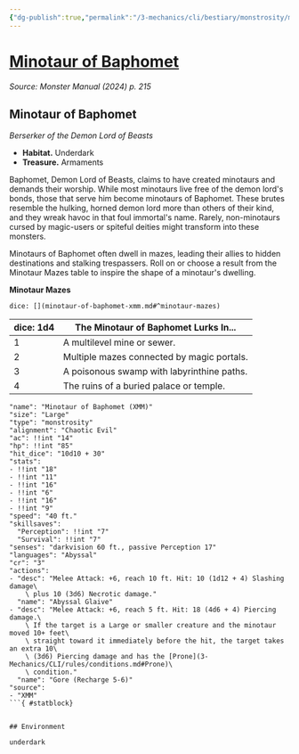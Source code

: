 ```yaml
---
{"dg-publish":true,"permalink":"/3-mechanics/cli/bestiary/monstrosity/minotaur-of-baphomet-xmm/","tags":["ttrpg-cli/compendium/src/5e/xmm","ttrpg-cli/monster/cr/3","ttrpg-cli/monster/environment/underdark","ttrpg-cli/monster/size/large","ttrpg-cli/monster/type/monstrosity"],"created":"2025-02-22T12:02:28.037-05:00","updated":"2025-02-26T17:46:10.408-05:00"}
---
```


# [Minotaur of Baphomet](3-Mechanics/CLI/bestiary/monstrosity/minotaur-of-baphomet-xmm.md)
*Source: Monster Manual (2024) p. 215*  

## Minotaur of Baphomet

*Berserker of the Demon Lord of Beasts*

- **Habitat.** Underdark  
- **Treasure.** Armaments  

Baphomet, Demon Lord of Beasts, claims to have created minotaurs and demands their worship. While most minotaurs live free of the demon lord's bonds, those that serve him become minotaurs of Baphomet. These brutes resemble the hulking, horned demon lord more than others of their kind, and they wreak havoc in that foul immortal's name. Rarely, non-minotaurs cursed by magic-users or spiteful deities might transform into these monsters.

Minotaurs of Baphomet often dwell in mazes, leading their allies to hidden destinations and stalking trespassers. Roll on or choose a result from the Minotaur Mazes table to inspire the shape of a minotaur's dwelling.

**Minotaur Mazes**

`dice: [](minotaur-of-baphomet-xmm.md#^minotaur-mazes)`

| dice: 1d4 | The Minotaur of Baphomet Lurks In... |
|-----------|--------------------------------------|
| 1 | A multilevel mine or sewer. |
| 2 | Multiple mazes connected by magic portals. |
| 3 | A poisonous swamp with labyrinthine paths. |
| 4 | The ruins of a buried palace or temple. |{ #minotaur-mazes}


```statblock
"name": "Minotaur of Baphomet (XMM)"
"size": "Large"
"type": "monstrosity"
"alignment": "Chaotic Evil"
"ac": !!int "14"
"hp": !!int "85"
"hit_dice": "10d10 + 30"
"stats":
- !!int "18"
- !!int "11"
- !!int "16"
- !!int "6"
- !!int "16"
- !!int "9"
"speed": "40 ft."
"skillsaves":
  "Perception": !!int "7"
  "Survival": !!int "7"
"senses": "darkvision 60 ft., passive Perception 17"
"languages": "Abyssal"
"cr": "3"
"actions":
- "desc": "Melee Attack: +6, reach 10 ft. Hit: 10 (1d12 + 4) Slashing damage\
    \ plus 10 (3d6) Necrotic damage."
  "name": "Abyssal Glaive"
- "desc": "Melee Attack: +6, reach 5 ft. Hit: 18 (4d6 + 4) Piercing damage.\
    \ If the target is a Large or smaller creature and the minotaur moved 10+ feet\
    \ straight toward it immediately before the hit, the target takes an extra 10\
    \ (3d6) Piercing damage and has the [Prone](3-Mechanics/CLI/rules/conditions.md#Prone)\
    \ condition."
  "name": "Gore (Recharge 5-6)"
"source":
- "XMM"
```{ #statblock}


## Environment

underdark